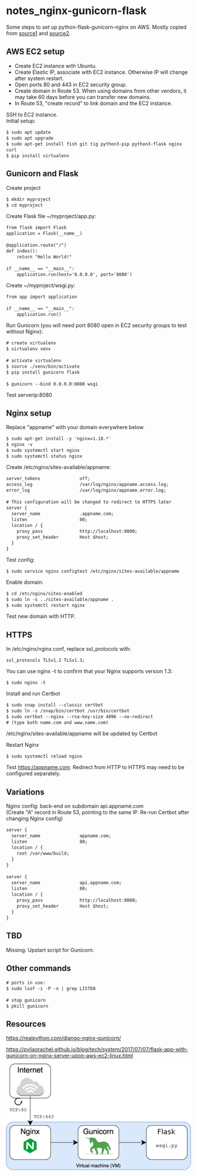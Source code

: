 # notes_nginx-gunicorn-flask
Some steps to set up python-flask-gunicorn-nginx on AWS. Mostly copied from [source1](https://realpython.com/django-nginx-gunicorn/) and [source2](https://pyliaorachel.github.io/blog/tech/system/2017/07/07/flask-app-with-gunicorn-on-nginx-server-upon-aws-ec2-linux.html).

## AWS EC2 setup

* Create EC2 instance with Ubuntu.
* Create Elastic IP, associate with EC2 instance. Otherwise IP will change after system restart.
* Open ports 80 and 443 in EC2 security group. 
* Create domain in Route 53. When using domains from other vendors, it may take 60 days before you can transfer new domains.
* In Route 53, "create record" to link domain and the EC2 instance.

SSH to EC2 instance.<br />
Initial setup:
```
$ sudo apt update
$ sudo apt upgrade
$ sudo apt-get install fish git tig python3-pip python3-flask nginx curl
$ pip install virtualenv
```

## Gunicorn and Flask
Create project
```
$ mkdir myproject
$ cd myproject
```
Create Flask file ~/myproject/app.py:
```
from flask import Flask
application = Flask(__name__)

@application.route("/")
def index():
    return "Hello World!"

if __name__ == "__main__":
    application.run(host='0.0.0.0', port='8080')
```
Create ~/myproject/wsgi.py:
```
from app import application

if __name__ == "__main__":
    application.run()
``` 

Run Gunicorn (you will need port 8080 open in EC2 security groups to test without Nginx):
```
# create virtualenv
$ virtualenv venv

# activate virtualenv
$ source ./venv/bin/activate
$ pip install gunicorn flask

$ gunicorn --bind 0.0.0.0:8080 wsgi
```

Test serverip:8080

## Nginx setup
Replace "appname" with your domain everywhere below.

```
$ sudo apt-get install -y 'nginx=1.18.*'
$ nginx -v 
$ sudo systemctl start nginx
$ sudo systemctl status nginx
```
Create /etc/nginx/sites-available/appname:
```
server_tokens               off;
access_log                  /var/log/nginx/appname.access.log;
error_log                   /var/log/nginx/appname.error.log;

# This configuration will be changed to redirect to HTTPS later
server {
  server_name               .appname.com;
  listen                    80;
  location / {
    proxy_pass              http://localhost:8000;
    proxy_set_header        Host $host;
  }
}
```

Test config:
```
$ sudo service nginx configtest /etc/nginx/sites-available/appname
```
Enable domain:
```
$ cd /etc/nginx/sites-enabled
$ sudo ln -s ../sites-available/appname .
$ sudo systemctl restart nginx
```

Test new domain with HTTP.

## HTTPS
In /etc/nginx/nginx.conf, replace ssl_protocols with: 
```
ssl_protocols TLSv1.2 TLSv1.3;
```

You can use nginx -t to confirm that your Nginx supports version 1.3:
```
$ sudo nginx -t
```
Install and run Certbot
```
$ sudo snap install --classic certbot
$ sudo ln -s /snap/bin/certbot /usr/bin/certbot
$ sudo certbot --nginx --rsa-key-size 4096 --no-redirect
# (type both name.com and www.name.com)
```
/etc/nginx/sites-available/appname will be updated by Certbot

Restart Nginx
```
$ sudo systemctl reload nginx
```

Test https://appname.com. Redirect from HTTP to HTTPS may need to be configured separately.

## Variations
Nginx config: back-end on subdomain api.appname.com <br />
(Create "A" record in Route 53, pointing to the same IP. Re-run Certbot after changing Nginx config)

```
server {
  server_name               appname.com;
  listen                    80;
  location / {
    root /var/www/build;
  }
}

server {
  server_name               api.appname.com;
  listen                    80;
  location / {
    proxy_pass              http://localhost:8080;
    proxy_set_header        Host $host;
  }
}

```

## TBD
Missing: Upstart script for Gunicorn.

## Other commands

```
# ports in use:
$ sudo lsof -i -P -n | grep LISTEN

# stop gunicorn
$ pkill gunicorn
```

## Resources
https://realpython.com/django-nginx-gunicorn/

https://pyliaorachel.github.io/blog/tech/system/2017/07/07/flask-app-with-gunicorn-on-nginx-server-upon-aws-ec2-linux.html

![alt text](/images/nginx-gunicorn-flask.png)
